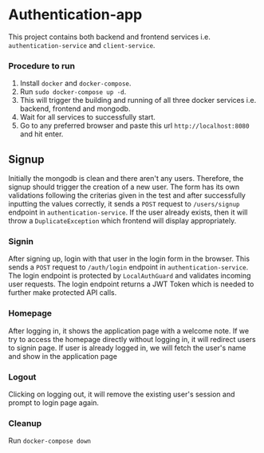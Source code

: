 # Authentication-app

This project contains both backend and frontend services i.e. `authentication-service` and `client-service`.

### Procedure to run

1. Install `docker` and `docker-compose`.
2. Run `sudo docker-compose up -d`.
3. This will trigger the building and running of all three docker services i.e. backend, frontend and mongodb.
4. Wait for all services to successfully start.
5. Go to any preferred browser and paste this url `http://localhost:8080` and hit enter.

## Signup

Initially the mongodb is clean and there aren't any users. Therefore, the signup should trigger the creation of a new user. The form has its own validations following the criterias given in the test and after successfully inputting the values correctly, it sends a `POST` request to `/users/signup` endpoint in `authentication-service`. If the user already exists, then it will throw a `DuplicateException` which frontend will display appropriately.

### Signin

After signing up, login with that user in the login form in the browser. This sends a `POST` request to `/auth/login` endpoint in `authentication-service`. The login endpoint is protected by `LocalAuthGuard` and validates incoming user requests. The login endpoint returns a JWT Token which is needed to further make protected API calls.

### Homepage

After logging in, it shows the application page with a welcome note. If we try to access the homepage directly without logging in, it will redirect users to signin page. If user is already logged in, we will fetch the user's name and show in the application page

### Logout

Clicking on logging out, it will remove the existing user's session and prompt to login page again.

### Cleanup

Run `docker-compose down`

